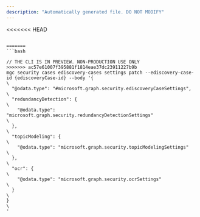 ```yaml
---
description: "Automatically generated file. DO NOT MODIFY"
---
```


<<<<<<< HEAD
```cli

=======
```bash

// THE CLI IS IN PREVIEW. NON-PRODUCTION USE ONLY
>>>>>>> ac57e61007f395881f1814eae37dc23911227b9b
mgc security cases ediscovery-cases settings patch --ediscovery-case-id {ediscoveryCase-id} --body '{\
  "@odata.type": "#microsoft.graph.security.ediscoveryCaseSettings",\
  "redundancyDetection": {\
    "@odata.type": "microsoft.graph.security.redundancyDetectionSettings"\
  },\
  "topicModeling": {\
    "@odata.type": "microsoft.graph.security.topicModelingSettings"\
  },\
  "ocr": {\
    "@odata.type": "microsoft.graph.security.ocrSettings"\
  }\
}\
'

```